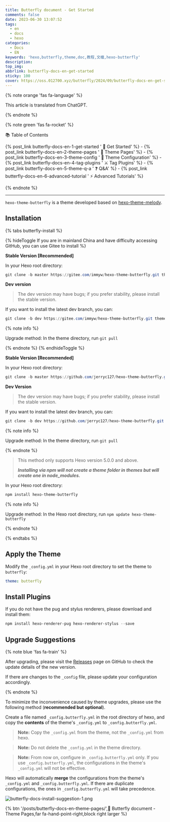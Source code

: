 ```yaml
---
title: Butterfly document - Get Started
comments: false
date: 2023-06-30 13:07:52
tags:
  - en
  - docs
  - hexo
categories:
  - Docs
  - EN
keywords: 'hexo,butterfly,theme,doc,教程,文檔,hexo-butterfly'
description:
top_img:
abbrlink: butterfly-docs-en-get-started
sticky: 100
cover: https://oss.012700.xyz/butterfly/2024/09/butterfly-docs-en-get-started.png
---
```


{% note orange 'fas fa-language' %}

This article is translated from ChatGPT.

{% endnote %}

{% note green 'fas fa-rocket' %}

 📚  Table of Contents

{% post_link butterfly-docs-en-1-get-started ' 🚀 Get Started' %} - {% post_link butterfly-docs-en-2-theme-pages ' 📑 Theme Pages' %} - {% post_link butterfly-docs-en-3-theme-config ' 📌 Theme Configuration' %} - {% post_link butterfly-docs-en-4-tag-plugins ' ⚔️ Tag Plugins' %} - {% post_link butterfly-docs-en-5-theme-q-a ' ❓ Q&A' %} - {% post_link butterfly-docs-en-6-advanced-tutorial ' ⚡️ Advanced Tutorials' %}

{% endnote %}

***

`hexo-theme-butterfly` is a theme developed based on [hexo-theme-melody](https://github.com/Molunerfinn/hexo-theme-melody).

## Installation

{% tabs butterfly-install %}

<!-- tab Git Installation @fab fa-github-square -->

{% hideToggle If you are in mainland China and have difficulty accessing GitHub, you can use Gitee to install %}

**Stable Version [Recommended]**

In your Hexo root directory:

```powershell
git clone -b master https://gitee.com/immyw/hexo-theme-butterfly.git themes/butterfly
```

**Dev version**

> The dev version may have bugs; if you prefer stability, please install the stable version.

If you want to install the latest dev branch, you can:

```powershell
git clone -b dev https://gitee.com/immyw/hexo-theme-butterfly.git themes/butterfly
```

{% note info %}

Upgrade method: In the theme directory, run `git pull`

{% endnote %}
{% endhideToggle %}

**Stable Version [Recommended]**

In your Hexo root directory:

```powershell
git clone -b master https://github.com/jerryc127/hexo-theme-butterfly.git themes/butterfly
```

**Dev Version**

> The dev version may have bugs; if you prefer stability, please install the stable version.

If you want to install the latest dev branch, you can:

```powershell
git clone -b dev https://github.com/jerryc127/hexo-theme-butterfly.git themes/butterfly
```

{% note info %}

Upgrade method: In the theme directory, run `git pull`

{% endnote %}

<!-- endtab -->

<!-- tab npm Installation@fab fa-npm -->

> This method only supports Hexo version 5.0.0 and above.
>
> ***Installing via npm will not create a theme folder in themes but will create one in node_modules.***

In your Hexo root directory:

```powershell
npm install hexo-theme-butterfly
```

{% note info %}

Upgrade method: In the Hexo root directory, run `npm update hexo-theme-butterfly`

{% endnote %}

<!-- endtab -->

{% endtabs %}

## Apply the Theme

Modify the `_config.yml` in your Hexo root directory to set the theme to `butterfly`:

```yaml
theme: butterfly
```

## Install Plugins

If you do not have the pug and stylus renderers, please download and install them:

```powershell
npm install hexo-renderer-pug hexo-renderer-stylus --save
```

## Upgrade Suggestions

{% note blue 'fas fa-train' %}

After upgrading, please visit the [Releases](https://github.com/jerryc127/hexo-theme-butterfly/releases) page on GitHub to check the update details of the new version.

If there are changes to the `_config` file, please update your configuration accordingly.

{% endnote %}

To minimize the inconvenience caused by theme upgrades, please use the following method (**recommended but optional**).

Create a file named `_config.butterfly.yml` in the root directory of hexo, and copy the **contents** of the theme's `_config.yml` to `_config.butterfly.yml`.

> **Note:** Copy the `_config.yml` from the theme, not the `_config.yml` from hexo.

> **Note:** Do not delete the `_config.yml` in the theme directory.

> **Note:** From now on, configure in `_config.butterfly.yml` only.
> If you use `_config.butterfly.yml`, the configurations in the theme's `_config.yml` will not be effective.

Hexo will automatically **merge** the configurations from the theme's `_config.yml` and `_config.butterfly.yml`. If there are duplicate configurations, the ones in `_config.butterfly.yml` will take precedence.

![butterfly-docs-install-suggestion-1.png](https://oss.012700.xyz/butterfly/2024/08/butterfly-docs-install-suggestion-1.png)

{% btn '/posts/butterfly-docs-en-theme-pages/',📑 Butterfly document - Theme Pages,far fa-hand-point-right,block right larger %}